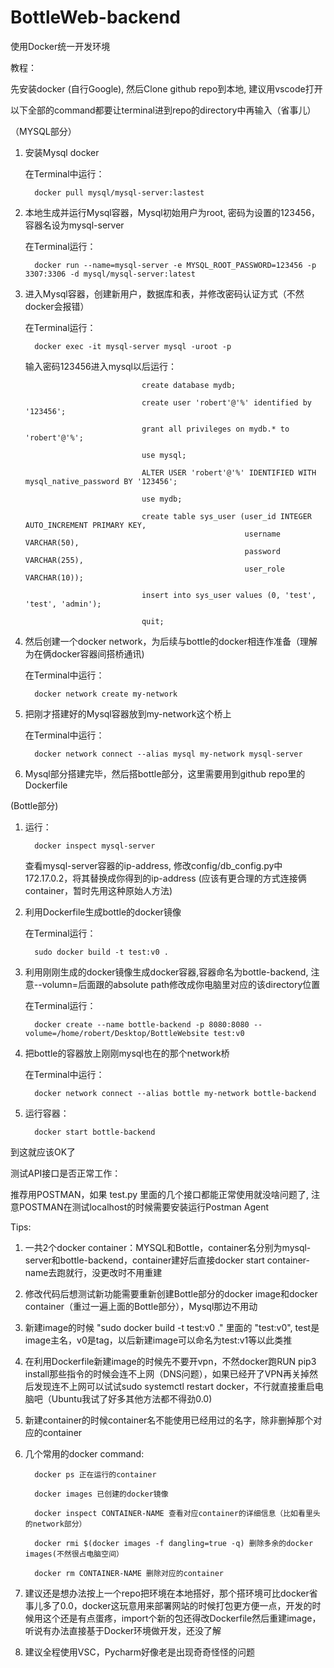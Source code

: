 # BottleWeb-backend

使用Docker统一开发环境

教程：

先安装docker (自行Google), 然后Clone github repo到本地, 建议用vscode打开

以下全部的command都要让terminal进到repo的directory中再输入（省事儿）

（MYSQL部分）

1. 安装Mysql docker
   
   在Terminal中运行： 
   
         docker pull mysql/mysql-server:lastest
   
2. 本地生成并运行Mysql容器，Mysql初始用户为root, 密码为设置的123456，容器名设为mysql-server
   
   在Terminal运行：
   
         docker run --name=mysql-server -e MYSQL_ROOT_PASSWORD=123456 -p 3307:3306 -d mysql/mysql-server:latest

3. 进入Mysql容器，创建新用户，数据库和表，并修改密码认证方式（不然docker会报错）
   
   在Terminal运行： 
   
         docker exec -it mysql-server mysql -uroot -p
   
   输入密码123456进入mysql以后运行： 
   
                                 create database mydb;
                                 
                                 create user 'robert'@'%' identified by '123456';
                                 
                                 grant all privileges on mydb.* to 'robert'@'%';
                                 
                                 use mysql;
                                 
                                 ALTER USER 'robert'@'%' IDENTIFIED WITH mysql_native_password BY '123456';
                                 
                                 use mydb;
                                 
                                 create table sys_user (user_id INTEGER AUTO_INCREMENT PRIMARY KEY,
                                                        username VARCHAR(50),
                                                        password VARCHAR(255),
                                                        user_role VARCHAR(10));
                                 
                                 insert into sys_user values (0, 'test', 'test', 'admin');
                                 
                                 quit;

4. 然后创建一个docker network，为后续与bottle的docker相连作准备（理解为在俩docker容器间搭桥通讯)
   
   在Terminal中运行：
   
         docker network create my-network

5. 把刚才搭建好的Mysql容器放到my-network这个桥上
   
   在Terminal中运行：
   
         docker network connect --alias mysql my-network mysql-server
   
6. Mysql部分搭建完毕，然后搭bottle部分，这里需要用到github repo里的Dockerfile

(Bottle部分)

1. 运行：
 
         docker inspect mysql-server
         
   查看mysql-server容器的ip-address, 修改config/db_config.py中172.17.0.2，将其替换成你得到的ip-address (应该有更合理的方式连接俩container，暂时先用这种原始人方法)

2. 利用Dockerfile生成bottle的docker镜像
   
   在Terminal运行：
   
         sudo docker build -t test:v0 .

3. 利用刚刚生成的docker镜像生成docker容器,容器命名为bottle-backend, 注意--volumn=后面跟的absolute path修改成你电脑里对应的该directory位置
    
   在Terminal运行： 
   
         docker create --name bottle-backend -p 8080:8080 --volume=/home/robert/Desktop/BottleWebsite test:v0

4. 把bottle的容器放上刚刚mysql也在的那个network桥
   
   在Terminal中运行：
   
         docker network connect --alias bottle my-network bottle-backend

5. 运行容器：
   
         docker start bottle-backend

到这就应该OK了


测试API接口是否正常工作：

推荐用POSTMAN，如果 test.py 里面的几个接口都能正常使用就没啥问题了, 注意POSTMAN在测试localhost的时候需要安装运行Postman Agent


Tips:

1. 一共2个docker container：MYSQL和Bottle，container名分别为mysql-server和bottle-backend，container建好后直接docker start container-name去跑就行，没更改时不用重建

2. 修改代码后想测试新功能需要重新创建Bottle部分的docker image和docker container（重过一遍上面的Bottle部分），Mysql那边不用动

3. 新建image的时候 "sudo docker build -t test:v0 ." 里面的 "test:v0", test是image主名，v0是tag，以后新建image可以命名为test:v1等以此类推

4. 在利用Dockerfile新建image的时候先不要开vpn，不然docker跑RUN pip3 install那些指令的时候会连不上网（DNS问题），如果已经开了VPN再关掉然后发现连不上网可以试试sudo systemctl restart docker，不行就直接重启电脑吧（Ubuntu我试了好多其他方法都不得劲0.0)

5. 新建container的时候container名不能使用已经用过的名字，除非删掉那个对应的container

6. 几个常用的docker command: 

         docker ps 正在运行的container
   
         docker images 已创建的docker镜像
   
         docker inspect CONTAINER-NAME 查看对应container的详细信息（比如看里头的network部分）
   
         docker rmi $(docker images -f dangling=true -q) 删除多余的docker images(不然很占电脑空间）
   
         docker rm CONTAINER-NAME 删除对应的container
               
7. 建议还是想办法按上一个repo把环境在本地搭好，那个搭环境可比docker省事儿多了0.0，docker这玩意用来部署网站的时候打包更方便一点，开发的时候用这个还是有点蛋疼，import个新的包还得改Dockerfile然后重建image，听说有办法直接基于Docker环境做开发，还没了解

8. 建议全程使用VSC，Pycharm好像老是出现奇奇怪怪的问题
                                          
                  
